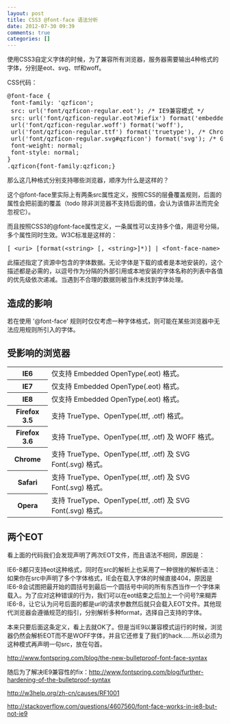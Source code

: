 ```yaml
---
layout: post
title: CSS3 @font-face 语法分析
date: 2012-07-30 09:39
comments: true
categories: []
---
```

使用CSS3自定义字体的时候，为了兼容所有浏览器，服务器需要输出4种格式的字体，分别是eot、svg、ttf和woff。<!--more-->

CSS代码：
<pre>@font-face {
 font-family: 'qzficon';
 src: url('font/qzficon-regular.eot'); /* IE9兼容模式 */
 src: url('font/qzficon-regular.eot?#iefix') format('embedded-opentype'), /* IE6-IE8 */
 url('font/qzficon-regular.woff') format('woff'),
 url('font/qzficon-regular.ttf') format('truetype'), /* Chrome,Firefox 3.5 and Safari */
 url('font/qzficon-regular.svg#qzficon') format('svg'); /* Google Chrome, Opera 9, and the iPhone. */
 font-weight: normal;
 font-style: normal;
}
.qzficon{font-family:qzficon;}</pre>
那么这几种格式分别支持哪些浏览器，顺序为什么是这样的？

这个@font-face里实际上有两条src属性定义，按照CSS的层叠覆盖规则，后面的属性会把前面的覆盖（todo 除非浏览器不支持后面的值，会认为该值非法而完全忽视它）。

而且按照CSS3的@font-face属性定义，一条属性可以支持多个值，用逗号分隔，多个属性同时生效。W3C标准是这样的：
<pre>[ &lt;uri&gt; [format(&lt;string&gt; [, &lt;string&gt;]*)] | &lt;font-face-name&gt; ] [, &lt;uri&gt; [format(&lt;string&gt; [, &lt;string&gt;]*)] | &lt;font-face-name&gt; ]*</pre>
此描述指定了资源中包含的字体数据。无论字体是下载的或者是本地安装的，这个描述都是必需的，以逗号作为分隔的外部引用或本地安装的字体名称的列表中各值的优先级依次递减。当遇到不合理的数据则被当作未找到字体处理。
<h2 id="influence">造成的影响</h2>
若在使用 '@font-face' 规则时仅仅考虑一种字体格式，则可能在某些浏览器中无法应用规则所引入的字体。
<h2 id="impacted_browsers">受影响的浏览器</h2>
<table>
<tbody>
<tr>
<th>IE6</th>
<td>仅支持 Embedded OpenType(.eot) 格式。</td>
</tr>
<tr>
<th>IE7</th>
<td>仅支持 Embedded OpenType(.eot) 格式。</td>
</tr>
<tr>
<th>IE8</th>
<td>仅支持 Embedded OpenType(.eot) 格式。</td>
</tr>
<tr>
<th>Firefox 3.5</th>
<td>支持 TrueType、OpenType(.ttf, .otf) 格式。</td>
</tr>
<tr>
<th>Firefox 3.6</th>
<td>支持 TrueType、OpenType(.ttf, .otf) 及 WOFF 格式。</td>
</tr>
<tr>
<th>Chrome</th>
<td>支持 TrueType、OpenType(.ttf, .otf) 及 SVG Font(.svg) 格式。</td>
</tr>
<tr>
<th>Safari</th>
<td>支持 TrueType、OpenType(.ttf, .otf) 及 SVG Font(.svg) 格式。</td>
</tr>
<tr>
<th>Opera</th>
<td>支持 TrueType、OpenType(.ttf, .otf) 及 SVG Font(.svg) 格式。</td>
</tr>
</tbody>
</table>
<h2>两个EOT</h2>
看上面的代码我们会发现声明了两次EOT文件，而且语法不相同，原因是：

IE6-8都只支持eot这种格式，同时在src的解析上也采用了一种很挫的解析语法：如果你在src中声明了多个字体格式，IE会在载入字体的时候直接404，原因是IE6-8会试图把最开始的圆括号到最后一个圆括号中间的所有东西当作一个字体来载入。为了应对这种错误的行为，我们可以在eot结束之后加上一个问号?来糊弄IE6-8，让它认为问号后面的都是url的请求参数然后就只会载入EOT文件。其他现代浏览器会遵循规范的指引，分别解析多种format，选择自己支持的字体。

本来只要后面这条定义，看上去就OK了。但是当IE9以兼容模式运行的时候，浏览器仍然会解析EOT而不是WOFF字体，并且它还修复了我们的hack……所以必须为这种模式再声明一句src，放在句首。

<a href="http://www.fontspring.com/blog/the-new-bulletproof-font-face-syntax">http://www.fontspring.com/blog/the-new-bulletproof-font-face-syntax</a>

随后为了解决IE9兼容性的fix：<a href="http://www.fontspring.com/blog/further-hardening-of-the-bulletproof-syntax">http://www.fontspring.com/blog/further-hardening-of-the-bulletproof-syntax</a>

<a href="http://w3help.org/zh-cn/causes/RF1001">http://w3help.org/zh-cn/causes/RF1001</a>

<a href="http://stackoverflow.com/questions/4607560/font-face-works-in-ie8-but-not-ie9">http://stackoverflow.com/questions/4607560/font-face-works-in-ie8-but-not-ie9</a>

